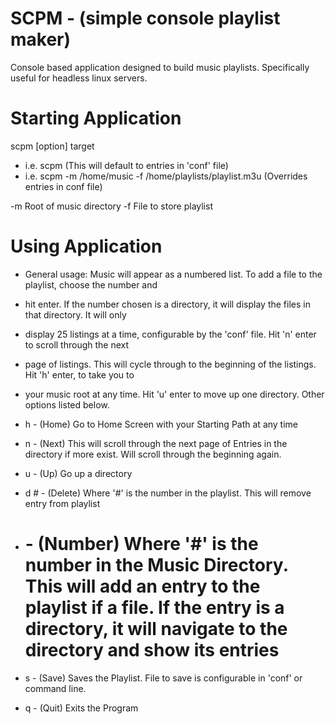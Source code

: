 SCPM - (simple console playlist maker)
======================================

Console based application designed to build music playlists.  Specifically useful for headless linux servers.

Starting Application
=====================
scpm [option] target
* i.e. scpm (This will default to entries in 'conf' file)
* i.e. scpm -m /home/music -f /home/playlists/playlist.m3u (Overrides entries in conf file)

-m    Root of music directory
-f    File to store playlist

Using Application
=================
* General usage: Music will appear as a numbered list.  To add a file to the playlist, choose the number and
* hit enter.  If the number chosen is a directory, it will display the files in that directory.  It will only
* display 25 listings at a time, configurable by the 'conf' file.  Hit 'n' enter to scroll through the next
* page of listings.  This will cycle through to the beginning of the listings.  Hit 'h' enter, to take you to 
* your music root at any time.  Hit 'u' enter to move up one directory.  Other options listed below.

* h   - (Home) Go to Home Screen with your Starting Path at any time
* n   - (Next) This will scroll through the next page of Entries in the directory if more exist.  Will scroll through the beginning again.
* u   - (Up) Go up a directory
* d # - (Delete) Where '#' is the number in the playlist.  This will remove entry from playlist
* #   - (Number) Where '#' is the number in the Music Directory.  This will add an entry to the playlist if a file.  If the entry is a directory, it will navigate to the directory and show its entries
* s   - (Save) Saves the Playlist.  File to save is configurable in 'conf' or command line.
* q   - (Quit) Exits the Program

